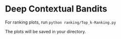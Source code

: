 # Deep Contextual Bandits

For ranking plots, run 
```python ranking/Top_k-Ranking.py```

The plots will be saved in your directory.
